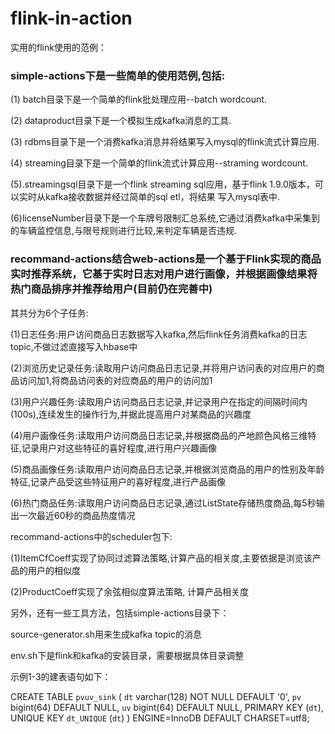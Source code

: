 # flink-in-action
实用的flink使用的范例：

### simple-actions下是一些简单的使用范例,包括:
(1) batch目录下是一个简单的flink批处理应用--batch wordcount.

(2) dataproduct目录下是一个模拟生成kafka消息的工具.

(3) rdbms目录下是一个消费kafka消息并将结果写入mysql的flink流式计算应用.

(4) streaming目录下是一个简单的flink流式计算应用--straming wordcount.

(5).streamingsql目录下是一个flink streaming sql应用，基于flink 1.9.0版本，可以实时从kafka接收数据并经过简单的sql etl，将结果
写入mysql表中.

(6)licenseNumber目录下是一个车牌号限制汇总系统,它通过消费kafka中采集到的车辆监控信息,与限号规则进行比较,来判定车辆是否违规.


### recommand-actions结合web-actions是一个基于Flink实现的商品实时推荐系统，它基于实时日志对用户进行画像，并根据画像结果将热门商品排序并推荐给用户(目前仍在完善中)
其共分为6个子任务:

(1)日志任务:用户访问商品日志数据写入kafka,然后flink任务消费kafka的日志topic,不做过滤直接写入hbase中

(2)浏览历史记录任务:读取用户访问商品日志记录,并将用户访问表的对应用户的商品访问加1,将商品访问表的对应商品的用户的访问加1

(3)用户兴趣任务:读取用户访问商品日志记录,并记录用户在指定的间隔时间内(100s),连续发生的操作行为,并据此提高用户对某商品的兴趣度

(4)用户画像任务:读取用户访问商品日志记录,并根据商品的产地颜色风格三维特征,记录用户对这些特征的喜好程度,进行用户兴趣画像

(5)商品画像任务:读取用户访问商品日志记录,并根据浏览商品的用户的性别及年龄特征,记录产品受这些特征用户的喜好程度,进行产品画像

(6)热门商品任务:读取用户访问商品日志记录,通过ListState存储热度商品,每5秒输出一次最近60秒的商品热度情况


recommand-actions中的scheduler包下:

(1)ItemCfCoeff实现了协同过滤算法策略,计算产品的相关度,主要依据是浏览该产品的用户的相似度

(2)ProductCoeff实现了余弦相似度算法策略, 计算产品相关度



另外，还有一些工具方法，包括simple-actions目录下：

source-generator.sh用来生成kafka topic的消息

env.sh下是flink和kafka的安装目录，需要根据具体目录调整

示例1-3的建表语句如下：

CREATE TABLE `pvuv_sink` (
  `dt` varchar(128) NOT NULL DEFAULT '0',
  `pv` bigint(64) DEFAULT NULL,
  `uv` bigint(64) DEFAULT NULL,
  PRIMARY KEY (`dt`),
  UNIQUE KEY `dt_UNIQUE` (`dt`)
) ENGINE=InnoDB DEFAULT CHARSET=utf8;
